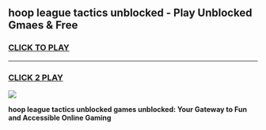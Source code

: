 
## hoop league tactics unblocked - Play Unblocked Gmaes & Free
<h3>
<a href="https://news.freeplayer.one?title=hoop_league_tactics_unblocked&ref=23F">CLICK TO PLAY</a></h3>
<hr>

<h3>
<a href="https://news.freeplayer.one?title=hoop_league_tactics_unblocked&ref=23F">CLICK 2 PLAY</a>
  
</h3>

<a href="https://news.freeplayer.one?title=hoop_league_tactics_unblocked&ref=23F/"><img src="https://clearcache.store/games.png"></a>


**hoop league tactics unblocked games unblocked: Your Gateway to Fun and Accessible Online Gaming**
